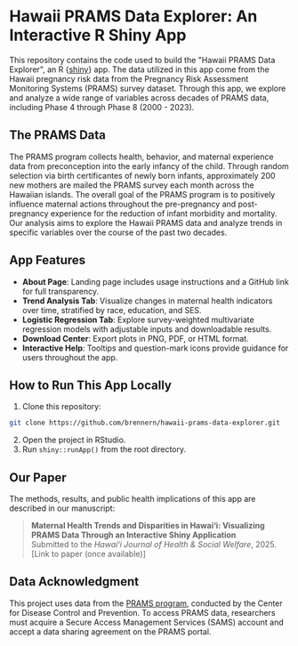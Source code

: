 # Hawaii PRAMS Data Explorer: An Interactive R Shiny App
This repository contains the code used to build the "Hawaii PRAMS Data Explorer", an R {[shiny](https://shiny.posit.co/)} app. The data utilized in this app come from the Hawaii pregnancy risk data from the Pregnancy Risk Assessment Monitoring Systems (PRAMS) survey dataset. Through this app, we explore and analyze a wide range of variables across decades of PRAMS data, including Phase 4 through Phase 8 (2000 - 2023).

## The PRAMS Data
The PRAMS program collects health, behavior, and maternal experience data from preconception into the early infancy of the child. Through random selection via birth certificantes of newly born infants, approximately 200 new mothers are mailed the PRAMS survey each month across the Hawaiian islands. The overall goal of the PRAMS program is to positively influence maternal actions throughout the pre-pregnancy and post-pregnancy experience for the reduction of infant morbidity and mortality. Our analysis aims to explore the Hawaii PRAMS data and analyze trends in specific variables over the course of the past two decades.

## App Features
- **About Page**: Landing page includes usage instructions and a GitHub link for full transparency.
- **Trend Analysis Tab**: Visualize changes in maternal health indicators over time, stratified by race, education, and SES.
- **Logistic Regression Tab**: Explore survey-weighted multivariate regression models with adjustable inputs and downloadable results.
- **Download Center**: Export plots in PNG, PDF, or HTML format.
- **Interactive Help**: Tooltips and question-mark icons provide guidance for users throughout the app.

## How to Run This App Locally
1. Clone this repository:
```bash
git clone https://github.com/brennern/hawaii-prams-data-explorer.git
```
2. Open the project in RStudio.
3. Run `shiny::runApp()` from the root directory.

## Our Paper
The methods, results, and public health implications of this app are described in our manuscript:
> **Maternal Health Trends and Disparities in Hawai‘i: Visualizing PRAMS Data Through an Interactive Shiny Application**  
> Submitted to the *Hawaiʻi Journal of Health & Social Welfare*, 2025.  
> [Link to paper (once available)]

## Data Acknowledgment
This project uses data from the [PRAMS program](https://health.hawaii.gov/fhsd/home/hawaii-pregnancy-risk-assessment-monitoring-system-prams/), conducted by the Center for Disease Control and Prevention. To access PRAMS data, researchers must acquire a Secure Access Management Services (SAMS) account and accept a data sharing agreement on the PRAMS portal.








